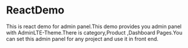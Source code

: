 # ReactDemo
This is react demo for admin panel.This demo provides you admin panel with AdminLTE-Theme.There is category,Product ,Dashboard Pages.You can set this admin panel for any project and use it in front end.
